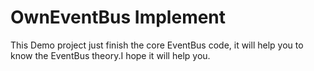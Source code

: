 OwnEventBus Implement
=====================

This Demo project just finish the core EventBus code, it will help you to know the EventBus theory.I hope it will help you.
